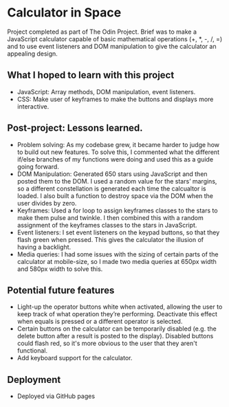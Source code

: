 # Calculator in Space

Project completed as part of The Odin Project. Brief was to make a JavaScript calculator capable of basic mathematical operations (+, *, -, /, =) and to use event listeners and DOM manipulation to give the calculator an appealing design.

## What I hoped to learn with this project

- JavaScript: Array methods, DOM manipulation, event listeners.
- CSS: Make user of keyframes to make the buttons and displays more interactive.

## Post-project: Lessons learned.

- Problem solving: As my codebase grew, it became harder to judge how to build out new features. To solve this, I commented what the different if/else branches of my functions were doing and used this as a guide going forward.
- DOM Manipulation: Generated 650 stars using JavaScript and then posted them to the DOM. I used a random value for the stars’ margins, so a different constellation is generated each time the calcualtor is loaded. I also built a function to destroy space via the DOM when the user divides by zero.
- Keyframes: Used a for loop to assign keyframes classes to the stars to make them pulse and twinkle. I then combined this with a random assignment of the keyframes classes to the stars in JavaScript.
- Event listeners: I set event listeners on the keypad buttons, so that they flash green when pressed. This gives the calculator the illusion of having a backlight.
- Media queries: I had some issues with the sizing of certain parts of the calculator at mobile-size, so I made two media queries at 650px width and 580px width to solve this. 

## Potential future features

- Light-up the operator buttons white when activated, allowing the user to keep track of what operation they’re performing. Deactivate this effect when equals is pressed or a different operator is selected.
- Certain buttons on the calculator can be temporarily disabled (e.g. the delete button after a result is posted to the display). Disabled buttons could flash red, so it's more obvious to the user that they aren't functional.
- Add keyboard support for the calculator.

## Deployment

- Deployed via GitHub pages